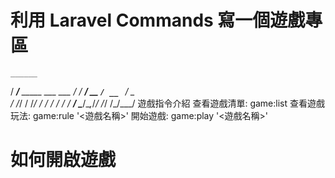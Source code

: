 # 利用 Laravel Commands 寫一個遊戲專區
    ______                   
   / ____/___ _____ ___  ___ 
  / / __/ __ `/ __ `__ \/ _ \
 / /_/ / /_/ / / / / / /  __/
 \____/\__,_/_/ /_/ /_/\___/ 
遊戲指令介紹
查看遊戲清單:
game:list
查看遊戲玩法:
game:rule '<遊戲名稱>'
開始遊戲:
game:play '<遊戲名稱>'
# 如何開啟遊戲
